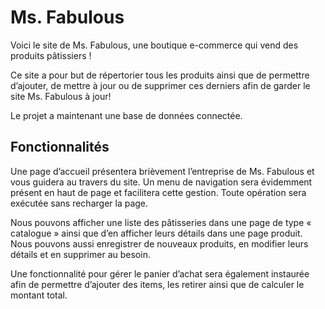 Ms. Fabulous
==============
Voici le site de Ms. Fabulous, une boutique e-commerce qui vend des produits pâtissiers !

Ce site a pour but de répertorier tous les produits ainsi que de permettre d’ajouter, de mettre à jour ou de supprimer ces derniers afin de garder le site Ms. Fabulous à jour!

Le projet a maintenant une base de données connectée.

Fonctionnalités
---------------
Une page d’accueil présentera brièvement l’entreprise de Ms. Fabulous et vous guidera au travers du site.
Un menu de navigation sera évidemment présent en haut de page et facilitera cette gestion. Toute opération sera exécutée sans recharger la page.

Nous pouvons afficher une liste des pâtisseries dans une page de type « catalogue » ainsi que d’en afficher leurs détails dans une page produit. Nous pouvons aussi enregistrer de nouveaux produits, en modifier leurs détails et en supprimer au besoin.

Une fonctionnalité pour gérer le panier d’achat sera également instaurée afin de permettre d’ajouter des items, les retirer ainsi que de calculer le montant total.
